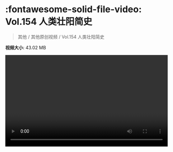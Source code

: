 # :fontawesome-solid-file-video: Vol.154 人类壮阳简史

> 其他 / 其他原创视频 / Vol.154 人类壮阳简史

**视频大小**: 43.02 MB

<video id="V-db63ede4570c643aef8588803c375d4a" width="512" height="288" preload="none" playsinline webkit-playsinline></video>